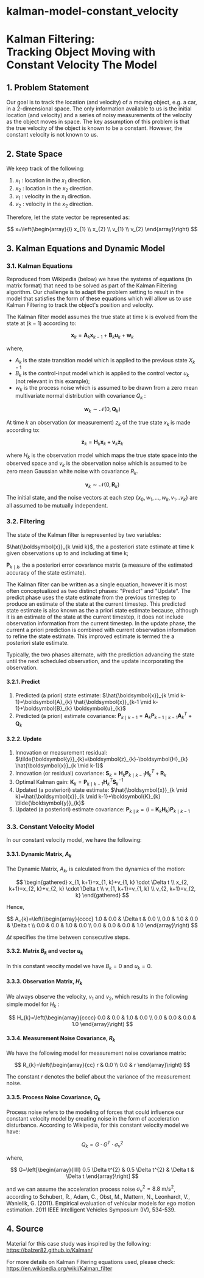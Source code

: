 # kalman-model-constant_velocity
# Kalman Filtering: <br> Tracking Object Moving with Constant Velocity The Model 

## 1. Problem Statement

Our goal is to track the location (and velocity) of a moving object, e.g. a car, in a 2-dimensional space. The only information available to us is the initial location (and velocity) and a series of noisy measurements of the velocity as the object moves in space. The key assumption of this problem is that the true velocity of the object is known to be a constant. However, the constant velocity is not known to us.

## 2. State Space

We keep track of the following:

1. $x_{1}$ : location in the $x_{1}$ direction.
2. $x_{2}$ : location in the $x_{2}$ direction.
3. $v_{1}$ : velocity in the $x_{1}$ direction.
4. $v_{2}$ : velocity in the $x_{2}$ direction.

Therefore, let the state vector be represented as:

$$
x=\left(\begin{array}{l}
x_{1} \\
x_{2} \\
v_{1} \\
v_{2}
\end{array}\right)
$$

## 3. Kalman Equations and Dynamic Model

### 3.1. Kalman Equations

Reproduced from Wikipedia (below) we have the systems of equations (in matrix format) that need to be solved as part of the Kalman Filtering algorithm. Our challenge is to adapt the problem setting to result in the model that satisfies the form of these equations which will allow us to use Kalman Filtering to track the object's position and velocity.

The Kalman filter model assumes the true state at time $\mathrm{k}$ is evolved from the state at $(\mathrm{k}-1)$ according to:

$$
\boldsymbol{x}_{k}=\boldsymbol{A}_{k} \boldsymbol{x}_{k-1}+\boldsymbol{B}_{k} \boldsymbol{u}_{k}+\boldsymbol{w}_{k}
$$

where,

- $A_{k}$ is the state transition model which is applied to the previous state $X_{k-1}$
- $B_{k}$ is the control-input model which is applied to the control vector $u_{k}$ (not relevant in this example);
- $w_{k}$ is the process noise which is assumed to be drawn from a zero mean multivariate normal distribution with covariance $Q_{k}$ :

$$
\boldsymbol{w}_{k} \sim \mathcal{N}(0, \boldsymbol{Q}_{k})
$$

At time $k$ an observation (or measurement) $z_{k}$ of the true state $x_{k}$ is made according to:

$$
\boldsymbol{z}_{k}=\boldsymbol{H}_{k} \boldsymbol{x}_{k}+\boldsymbol{v}_{k} \boldsymbol{z}_{k}
$$

where $H_{k}$ is the observation model which maps the true state space into the observed space and $v_{k}$ is the observation noise which is assumed to be zero mean Gaussian white noise with covariance $R_{k}$.

$$
\boldsymbol{v}_{k} \sim \mathcal{N}\left(0, \boldsymbol{R}_{k}\right)
$$

The initial state, and the noise vectors at each step $\left\{x_{0}, w_{1}, \ldots, w_{k}, v_{1} \ldots v_{k}\right\}$ are all assumed to be mutually independent.

### 3.2. Filtering

The state of the Kalman filter is represented by two variables:

$\hat{\boldsymbol{x}}_{k \mid k}$, the a posteriori state estimate at time $\mathrm{k}$ given observations up to and including at time $\mathrm{k}$;

$\boldsymbol{P}_{k \mid k}$, the a posteriori error covariance matrix (a measure of the estimated accuracy of the state estimate).

The Kalman filter can be written as a single equation, however it is most often conceptualized as two distinct phases: "Predict" and "Update". The predict phase uses the state estimate from the previous timestep to produce an estimate of the state at the current timestep. This predicted state estimate is also known as the a priori state estimate because, although it is an estimate of the state at the current timestep, it does not include observation information from the current timestep. In the update phase, the current a priori prediction is combined with current observation information to refine the state estimate. This improved estimate is termed the a posteriori state estimate.

Typically, the two phases alternate, with the prediction advancing the state until the next scheduled observation, and the update incorporating the observation.

#### 3.2.1. Predict

1. Predicted (a priori) state estimate: $\hat{\boldsymbol{x}}_{k \mid k-1}=\boldsymbol{A}_{k} \hat{\boldsymbol{x}}_{k-1 \mid k-1}+\boldsymbol{B}_{k} \boldsymbol{u}_{k}$
2. Predicted (a priori) estimate covariance: $\boldsymbol{P}_{k \mid k-1}=\boldsymbol{A}_{k} \boldsymbol{P}_{k-1 \mid k-1} \boldsymbol{A}_{k}^{T}+\boldsymbol{Q}_{k}$

#### 3.2.2. Update

1. Innovation or measurement residual: $\tilde{\boldsymbol{y}}_{k}=\boldsymbol{z}_{k}-\boldsymbol{H}_{k} \hat{\boldsymbol{x}}_{k \mid k-1}$
2. Innovation (or residual) covariance: $\boldsymbol{S}_{k}=\boldsymbol{H}_{k} \boldsymbol{P}_{k \mid k-1} \boldsymbol{H}_{k}^{T}+\boldsymbol{R}_{k}$
3. Optimal Kalman gain: $\boldsymbol{K}_{k}=\boldsymbol{P}_{k \mid k-1} \boldsymbol{H}_{k}^{T} \boldsymbol{S}_{k}^{-1}$
4. Updated (a posteriori) state estimate: $\hat{\boldsymbol{x}}_{k \mid k}=\hat{\boldsymbol{x}}_{k \mid k-1}+\boldsymbol{K}_{k} \tilde{\boldsymbol{y}}_{k}$
5. Updated (a posteriori) estimate covariance: $\boldsymbol{P}_{k \mid k}=\left(I-\boldsymbol{K}_{k} \boldsymbol{H}_{k}\right) \boldsymbol{P}_{k \mid k-1}$

### 3.3. Constant Velocity Model

In our constant velocity model, we have the following:

#### 3.3.1. Dynamic Matrix, $A_{k}$

The Dynamic Matrix, $A_{k}$, is calculated from the dynamics of the motion:

$$
\begin{gathered}
x_{1, k+1}=x_{1, k}+v_{1, k} \cdot \Delta t \\
x_{2, k+1}=x_{2, k}+v_{2, k} \cdot \Delta t \\
v_{1, k+1}=v_{1, k} \\
v_{2, k+1}=v_{2, k}
\end{gathered}
$$

Hence,

$$
A_{k}=\left(\begin{array}{cccc}
1.0 & 0.0 & \Delta t & 0.0 \\
0.0 & 1.0 & 0.0 & \Delta t \\
0.0 & 0.0 & 1.0 & 0.0 \\
0.0 & 0.0 & 0.0 & 1.0
\end{array}\right)
$$

$\Delta t$ specifies the time between consecutive steps.

#### 3.3.2. Matrix $B_{k}$ and vector $u_{k}$

In this constant veocity model we have $B_{k}=0$ and $u_{k}=0$.

#### 3.3.3. Observation Matrix, $H_{k}$

We always observe the velocity, $v_{1}$ and $v_{2}$, which results in the following simple model for $H_{k}$ :

$$
H_{k}=\left(\begin{array}{cccc}
0.0 & 0.0 & 1.0 & 0.0 \\
0.0 & 0.0 & 0.0 & 1.0
\end{array}\right)
$$

#### 3.3.4. Measurement Noise Covariance, $R_{k}$

We have the following model for measurement noise covariance matrix:

$$
R_{k}=\left(\begin{array}{cc}
r & 0.0 \\
0.0 & r
\end{array}\right)
$$

The constant $r$ denotes the belief about the variance of the measurement noise.

#### 3.3.5. Process Noise Covariance, $Q_{k}$

Process noise refers to the modeling of forces that could influence our constant velocity model by creating noise in the form of acceleration disturbance. According to Wikipedia, for this constant velocity model we have:

$$
Q_{k}=G \cdot G^{T} \cdot \sigma_{v}^{2}
$$

where,

$$
G=\left[\begin{array}{llll}
0.5 \Delta t^{2} & 0.5 \Delta t^{2} & \Delta t & \Delta t
\end{array}\right]
$$

and we can assume the acceleration process noise $\sigma_{v}^{2}=8.8 \mathrm{~m} / \mathrm{s}^{2}$, according to Schubert, R., Adam, C., Obst, M., Mattern, N., Leonhardt, V., Wanielik, G. (2011). Empirical evaluation of vehicular models for ego motion estimation. 2011 IEEE Intelligent Vehicles Symposium (IV), 534-539.

## 4. Source

Material for this case study was inspired by the following: https://balzer82.github.io/Kalman/

For more details on Kalman Filtering equations used, please check: https://en.wikipedia.org/wiki/Kalman_filter
